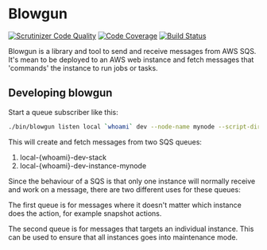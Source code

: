 # Blowgun

[![Scrutinizer Code Quality](https://scrutinizer-ci.com/g/silverstripeltd/blowgun/badges/quality-score.png?b=master&s=397743379d9a8aa5864e0e653b8e648e065a14af)](https://scrutinizer-ci.com/g/silverstripeltd/blowgun/?branch=master)
[![Code Coverage](https://scrutinizer-ci.com/g/silverstripeltd/blowgun/badges/coverage.png?b=master&s=010fcfadc78448b65d923e3146d26af6f1367b55)](https://scrutinizer-ci.com/g/silverstripeltd/blowgun/?branch=master)
[![Build Status](https://scrutinizer-ci.com/g/silverstripeltd/blowgun/badges/build.png?b=master&s=973b15e0fa07bb0772ec6c3c4b4f77e6a806d889)](https://scrutinizer-ci.com/g/silverstripeltd/blowgun/build-status/master)

Blowgun is a library and tool to send and receive messages from AWS SQS. It's
mean to be deployed to an AWS web instance and fetch messages that 'commands'
the instance to run jobs or tasks.

## Developing blowgun

Start a queue subscriber like this:

```bash
./bin/blowgun listen local `whoami` dev --node-name mynode --script-dir ../scripts/
```

This will create and fetch messages from two SQS queues:
 
 1. local-{whoami}-dev-stack
 2. local-{whoami}-dev-instance-mynode
 
Since the behaviour of a SQS is that only one instance will normally receive and
work on a message, there are two different uses for these queues:
 
The first queue is for messages where it doesn't matter which instance does the
action, for example snapshot actions.

The second queue is for messages that targets an individual instance. This can
be used to ensure that all instances goes into maintenance mode.
